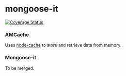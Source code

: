 # mongoose-it

[![Coverage Status](https://coveralls.io/repos/github/app-masters/mongoose-it/badge.svg?branch=master)](https://coveralls.io/github/app-masters/mongoose-it?branch=master)

### AMCache

Uses [node-cache]() to store and retrieve data from memory.

### Mongoose-it

To be merged.